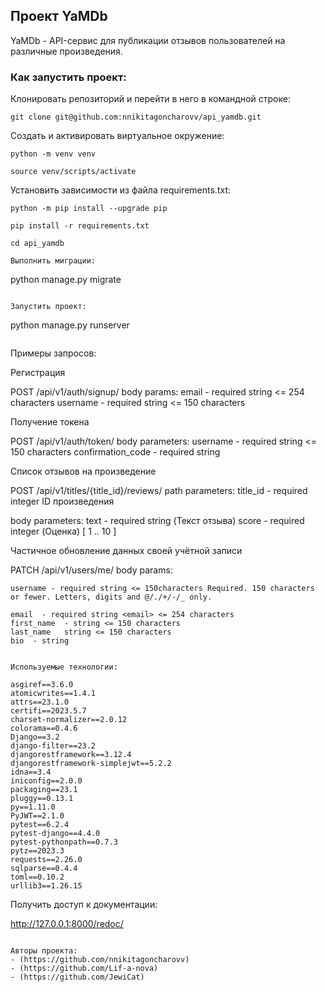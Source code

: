 ## Проект YaMDb

YaMDb - API-сервис для публикации отзывов пользователей на различные произведения.

### Как запустить проект:

Клонировать репозиторий и перейти в него в командной строке:

```
git clone git@github.com:nnikitagoncharovv/api_yamdb.git
```

Cоздать и активировать виртуальное окружение:

```
python -m venv venv
```

```
source venv/scripts/activate
```

Установить зависимости из файла requirements.txt:

```
python -m pip install --upgrade pip
```

```
pip install -r requirements.txt
```

```
cd api_yamdb
```

```
Выполнить миграции:

```
python manage.py migrate
```

Запустить проект:

```
python manage.py runserver
```

```
Примеры запросов:

Регистрация

POST /api/v1/auth/signup/
body params:
email - required string <= 254 characters
username  - required string <= 150 characters

Получение токена

POST /api/v1/auth/token/
body parameters:
username - required string <= 150 characters 
confirmation_code - required string

Список отзывов на произведение

POST /api/v1/titles/{title_id}/reviews/
path parameters:
    title_id - required integer ID произведения

body parameters:
    text - required string (Текст отзыва)
    score  - required integer (Оценка) [ 1 .. 10 ]

Частичное обновление данных своей учётной записи

PATCH /api/v1/users/me/
body params:

    username - required string <= 150characters Required. 150 characters or fewer. Letters, digits and @/./+/-/_ only.

    email  - required string <email> <= 254 characters
    first_name  - string <= 150 characters
    last_name   string <= 150 characters
    bio  - string
```

Используемые технологии:

asgiref==3.6.0
atomicwrites==1.4.1
attrs==23.1.0
certifi==2023.5.7
charset-normalizer==2.0.12
colorama==0.4.6
Django==3.2
django-filter==23.2
djangorestframework==3.12.4
djangorestframework-simplejwt==5.2.2
idna==3.4
iniconfig==2.0.0
packaging==23.1
pluggy==0.13.1
py==1.11.0
PyJWT==2.1.0
pytest==6.2.4
pytest-django==4.4.0
pytest-pythonpath==0.7.3
pytz==2023.3
requests==2.26.0
sqlparse==0.4.4
toml==0.10.2
urllib3==1.26.15

```
Получить доступ к документации:

http://127.0.0.1:8000/redoc/
```

Авторы проекта:
- (https://github.com/nnikitagoncharovv)
- (https://github.com/Lif-a-nova)
- (https://github.com/JewiCat)
